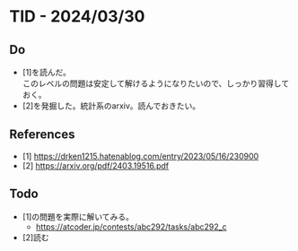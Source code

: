 # TID - 2024/03/30

<!--
## Learnings
- 
- 
-->
## Do
- [1]を読んだ。<br>このレベルの問題は安定して解けるようになりたいので、しっかり習得しておく。<br>
- [2]を発掘した。統計系のarxiv。読んでおきたい。

<!--
## Reflections & Insights
- 
- 

## Plans for Tomorrow
-->
 
  
## References
- [1] https://drken1215.hatenablog.com/entry/2023/05/16/230900
- [2] https://arxiv.org/pdf/2403.19516.pdf

## Todo
- [1]の問題を実際に解いてみる。
  - https://atcoder.jp/contests/abc292/tasks/abc292_c
- [2]読む
